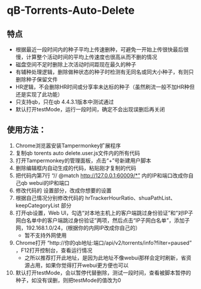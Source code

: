 # qB-Torrents-Auto-Delete

## 特点

 * 根据最近一段时间内的种子平均上传速删种，可避免一开始上传很快最后很慢，计算整个活动时间的平均上传速度也很高从而不删的情况
 * 磁盘空间不足时删除上次活动时间距现在最久的种子
 * 有辅种处理逻辑，删除做种状态的种子时检测有无同名或同大小种子，有则只删除种子保留文件
 * HR逻辑，不会删除HR时间或分享率未达标的种子（虽然刷流一般不加HR种但还是实现了此功能）
 * 只支持qb，只在qb 4.4.3.1版本中测试通过
 * 默认打开testMode，运行一段时间，确定不会出现误删后再关闭

## 使用方法：
1. Chrome浏览嚣安装Tampermonkey扩展程序
2. 复制qb torents auto delete.user.js文件内的所有代码
3. 打开Tampermonkey的管理面板，点击“+”号新建用户脚本
4. 删除编辑框内自动生成的代码，粘贴刚才复制的代码
5. 把代码内第7行 “// @match        http://127.0.0.1:60009/*” 内的IP和端口改成你自己qb webui的IP和端口
6. 修改代码的 设置部分，改成你想要的设置
7. 根据自己情况分别修改代码的 hrTrackerHourRatio、shuaPathList、keepCategoryList 部分
8. 打开qb设置，Web UI，勾选“对本地主机上的客户端跳过身份验证”和“对IP子网白名单中的客户端跳过身份验证”两项，然后点击“IP子网白名单”，添加子网，192.168.1.0/24，(根据你的内网IP改成你自己的）
   - 暂不支持外网使用
9. Chrome打开 “http://你的qb地址:端口/api/v2/torrents/info?filter=paused” ，F12打开控制台，查看运行情况
   - 之所以推荐打开此地址，是因为此地址不像webui那样会定时刷新，省资源占用，如果你觉得打开webui更方便也可以
10. 默认打开testMode，会以暂停代替删除，测试一段时间，查看被脚本暂停的种子，如没有误删，则把testMode的值改为0

